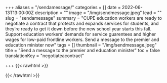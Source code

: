 +++
aliases = "/sendamessage/"
categories = []
date = 2022-06-13T13:00:00Z
description = ""
image = "/img/sendmessage.jpeg"
lead = ""
slug = "sendamessage"
summary = "CUPE education workers are ready to negotiate a contract that protects and expands services for students, and they’re ready to get it down before the new school year starts this fall.  Support education workers’ demands for service guarentees and higher wages for low-paid frontline workers.  Send a message to the premier and education minister now"
tags = []
thumbnail = "/img/sendmessage.jpeg"
title = "Send a message to the premier and education minister"
toc = false
translationKey = "negotiateacontract"

+++
{{< rawhtml >}}

<div id="newmode-embed-35267-49742"></div>

  <script>

    (function(n,e,w,m,o,d){m=n.createElement(e);m.async=1;m.src=w;

    o=n.getElementsByTagName(e)[0];o.parentNode.insertBefore(m,o);

    })(document,'script','//engage.newmode.net/embed/35267/49742.js');

  </script>
{{< /rawhtml >}}
